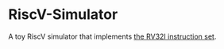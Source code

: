 # RiscV-Simulator

A toy RiscV simulator that implements [the RV32I instruction set](https://github.com/riscv/riscv-isa-manual/releases/download/Ratified-IMAFDQC/riscv-spec-20191213.pdf).
